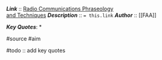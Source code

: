 ***Link***      :: [Radio Communications Phraseology  
and Techniques](https://www.faa.gov/air_traffic/publications/atpubs/aim_html/chap4_section_2.html)
***Description***      :: `= this.link`
***Author*** :: [[FAA]]

***Key Quotes***:
* 

#source #aim

#todo :: add key quotes